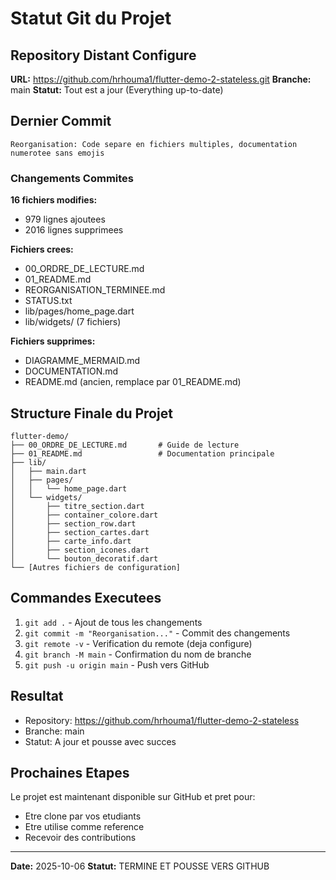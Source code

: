 # Statut Git du Projet

## Repository Distant Configure

**URL:** https://github.com/hrhouma1/flutter-demo-2-stateless.git
**Branche:** main
**Statut:** Tout est a jour (Everything up-to-date)

## Dernier Commit

```
Reorganisation: Code separe en fichiers multiples, documentation numerotee sans emojis
```

### Changements Commites

**16 fichiers modifies:**
- 979 lignes ajoutees
- 2016 lignes supprimees

**Fichiers crees:**
- 00_ORDRE_DE_LECTURE.md
- 01_README.md
- REORGANISATION_TERMINEE.md
- STATUS.txt
- lib/pages/home_page.dart
- lib/widgets/ (7 fichiers)

**Fichiers supprimes:**
- DIAGRAMME_MERMAID.md
- DOCUMENTATION.md
- README.md (ancien, remplace par 01_README.md)

## Structure Finale du Projet

```
flutter-demo/
├── 00_ORDRE_DE_LECTURE.md       # Guide de lecture
├── 01_README.md                 # Documentation principale
├── lib/
│   ├── main.dart
│   ├── pages/
│   │   └── home_page.dart
│   └── widgets/
│       ├── titre_section.dart
│       ├── container_colore.dart
│       ├── section_row.dart
│       ├── section_cartes.dart
│       ├── carte_info.dart
│       ├── section_icones.dart
│       └── bouton_decoratif.dart
└── [Autres fichiers de configuration]
```

## Commandes Executees

1. `git add .` - Ajout de tous les changements
2. `git commit -m "Reorganisation..."` - Commit des changements
3. `git remote -v` - Verification du remote (deja configure)
4. `git branch -M main` - Confirmation du nom de branche
5. `git push -u origin main` - Push vers GitHub

## Resultat

- Repository: https://github.com/hrhouma1/flutter-demo-2-stateless
- Branche: main
- Statut: A jour et pousse avec succes

## Prochaines Etapes

Le projet est maintenant disponible sur GitHub et pret pour:
- Etre clone par vos etudiants
- Etre utilise comme reference
- Recevoir des contributions

---

**Date:** 2025-10-06
**Statut:** TERMINE ET POUSSE VERS GITHUB

